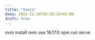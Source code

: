 ```yaml
---
title: "Vuejs"
date: 2022-11-10T18:36:24+01:00
draft: true
---
```


nvm install
nvm use 16.17.0
npm run serve
